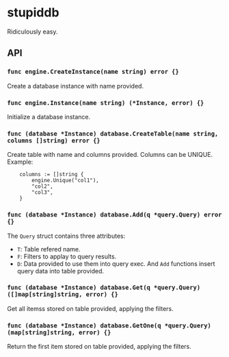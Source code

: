 # stupiddb
Ridiculously easy.

## API

### ```func engine.CreateInstance(name string) error {}```
Create a database instance with name provided.

### ```func engine.Instance(name string) (*Instance, error) {}```
Initialize a database instance.

### ```func (database *Instance) database.CreateTable(name string, columns []string) error {}``` 
Create table with name and columns provided. Columns can be UNIQUE.
Example:
```
	columns := []string {
		engine.Unique("col1"),
		"col2",
		"col3",
	}
```

### ```func (database *Instance) database.Add(q *query.Query) error {}```
The ```Query``` struct contains three attributes:
* ```T```: Table refered name.
* ```F```: Filters to applay to query results.
* ```D```: Data provided to use them into query exec.
And ```Add``` functions insert query data into table provided.

### ```func (database *Instance) database.Get(q *query.Query) ([]map[string]string, error) {}```
Get all itemss stored on table provided, applying the filters.

### ```func (database *Instance) database.GetOne(q *query.Query) (map[string]string, error) {}```
Return the first item stored on table provided, applying the filters.
